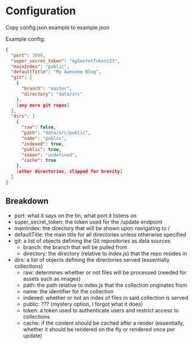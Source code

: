 # Configuration
Copy config.json.example to example.json

Example config:
```json
{
  "port": 3000,
  "super_secret_token": "mySecretToken123",
  "mainIndex": "public",
  "defaultTitle": "My Awesome Blog",
  "git": [
    {
      "branch": "master",
      "directory": "data/src"
    },
    [any more git repos]
  ],
  "dirs": [
    {
      "raw": false,
      "path": "data/src/public",
      "name": "public",
      "indexed": true,
      "public": true,
      "token": "undefined",
      "cache": true
    },
    [other directories, clipped for brevity]
  ]
}
```

## Breakdown
- port: what it says on the tin, what port it listens on
- super_secret_token: the token used for the /update endpoint
- mainIndex: the directory that will be shown upon navigating to /
- defaultTitle: the main title for all directories unless otherwise specified
- git: a list of objects defining the Git repositories as data sources
  - branch: the branch that will be pulled from
  - directory: the directory (relative to index.js) that the repo resides in
- dirs: a list of objects defining the directories served (essentially collections)
  - raw: determines whether or not files will be processed (needed for assets such as images)
  - path: the path relative to index.js that the collection originates from
  - name: the identifier for the collection
  - indexed: whether or not an index of files in said collection is served
  - public: ??? (mystery option, I forgot what it does)
  - token: a token used to authenticate users and restrict access to collections
  - cache: if the content should be cached after a render (essentially, whether it should be rendered on the fly or rendered once per update)
